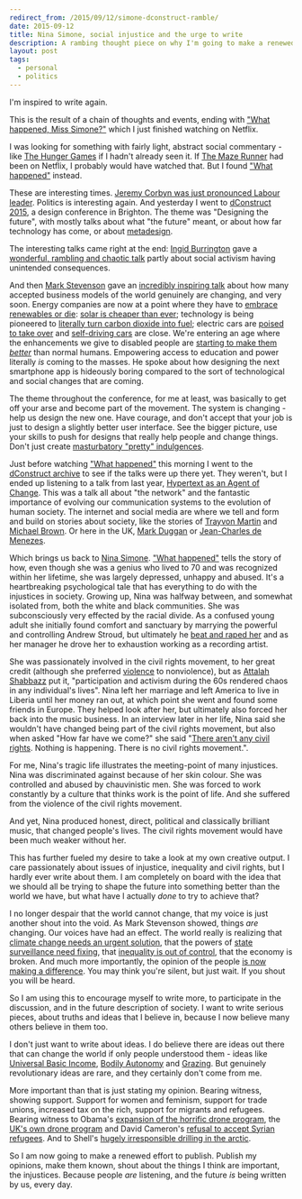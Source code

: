 ```yaml
---
redirect_from: /2015/09/12/simone-dconstruct-ramble/
date: 2015-09-12
title: Nina Simone, social injustice and the urge to write
description: A rambing thought piece on why I'm going to make a renewed effort to write more.
layout: post
tags:
  - personal
  - politics
---
```


I'm inspired to write again.

This is the result of a chain of thoughts and events, ending with ["What happened, Miss Simone?"][what] which I just finished watching on Netflix.

I was looking for something with fairly light, abstract social commentary - like [The Hunger Games][] if I hadn't already seen it. If [The Maze Runner][] had been on Netflix, I probably would have watched that. But I found ["What happened"][what] instead.

These are interesting times. [Jeremy Corbyn was just pronounced Labour leader][]. Politics is interesting again. And yesterday I went to [dConstruct 2015][], a design conference in Brighton. The theme was "Designing the future", with mostly talks about what "the future" meant, or about how far technology has come, or about [metadesign][].

The interesting talks came right at the end: [Ingid Burrington][] gave a [wonderful, rambling and chaotic talk][] partly about social activism having unintended consequences.

And then [Mark Stevenson][] gave an [incredibly inspiring talk][] about how many accepted business models of the world genuinely are changing, and very soon. Energy companies are now at a point where they have to [embrace renewables or die][]: [solar is cheaper than ever][]; technology is being pioneered to [literally turn carbon dioxide into fuel][]; electric cars are [poised to take over][] and [self-driving cars][] are close. We're entering an age where the enhancements we give to disabled people are [starting to make them *better*][] than normal humans. Empowering access to education and power literally *is* coming to the masses. He spoke about how designing the next smartphone app is hideously boring compared to the sort of technological and social changes that are coming.

The theme throughout the conference, for me at least, was basically to get off your arse and become part of the movement. The system is changing - help us design the new one. Have courage, and don't accept that your job is just to design a slightly better user interface. See the bigger picture, use your skills to push for designs that really help people and change things. Don't just create [masturbatory "pretty" indulgences][].

Just before watching ["What happened"][what] this morning I went to the [dConstruct archive][] to see if the talks were up there yet. They weren't, but I ended up listening to a talk from last year, [Hypertext as an Agent of Change][]. This was a talk all about "the network" and the fantastic importance of evolving our communication systems to the evolution of human society. The internet and social media are where we tell and form and build on stories about society, like the stories of [Trayvon Martin][] and [Michael Brown][]. Or here in the UK, [Mark Duggan][] or [Jean-Charles de Menezes][].

Which brings us back to [Nina Simone][]. ["What happened"][what] tells the story of how, even though she was a genius who lived to 70 and was recognized within her lifetime, she was largely depressed, unhappy and abused. It's a heartbreaking psychological tale that has everything to do with the injustices in society. Growing up, Nina was halfway between, and somewhat isolated from, both the white and black communities. She was subconsciously very effected by the racial divide. As a confused young adult she initially found comfort and sanctuary by marrying the powerful and controlling Andrew Stroud, but ultimately he [beat and raped her][] and as her manager he drove her to exhaustion working as a recording artist.

She was passionately involved in the civil rights movement, to her great credit (although she preferred [violence][] to nonviolence), but as [Attalah Shabbazz][] put it, "participation and activism during the 60s rendered chaos in any individual's lives". Nina left her marriage and left America to live in Liberia until her money ran out, at which point she went and found some friends in Europe. They helped look after her, but ultimately also forced her back into the music business. In an interview later in her life, Nina said she wouldn't have changed being part of the civil rights movement, but also when asked "How far have we come?" she said "[There aren't any civil rights][]. Nothing is happening. There is no civil rights movement.".

For me, Nina's tragic life illustrates the meeting-point of many injustices. Nina was discriminated against because of her skin colour. She was controlled and abused by chauvinistic men. She was forced to work constantly by a culture that thinks work is the point of life. And she suffered from the violence of the civil rights movement.

And yet, Nina produced honest, direct, political and classically brilliant music, that changed people's lives. The civil rights movement would have been much weaker without her.

This has further fueled my desire to take a look at my own creative output. I care passionately about issues of injustice, inequality and civil rights, but I hardly ever write about them. I am completely on board with the idea that we should all be trying to shape the future into something better than the world we have, but what have I actually *done* to try to achieve that?

I no longer despair that the world cannot change, that my voice is just another shout into the void. As Mark Stevenson showed, things *are* changing. Our voices have had an effect. The world really is realizing that [climate change needs an urgent solution][], that the powers of [state surveillance need fixing][], that [inequality is out of control][], that the economy is broken. And much more importantly, the opinion of the people [is now making a difference][]. You may think you're silent, but just wait. If you shout you will be heard.

So I am using this to encourage myself to write more, to participate in the discussion, and in the future description of society. I want to write serious pieces, about truths and ideas that I believe in, because I now believe many others believe in them too.

I don't just want to write about ideas. I do believe there are ideas out there that can change the world if only people understood them - ideas like [Universal Basic Income][], [Bodily Autonomy][] and [Grazing][]. But genuinely revolutionary ideas are rare, and they certainly don't come from me.

More important than that is just stating my opinion. Bearing witness, showing support. Support for women and feminism, support for trade unions, increased tax on the rich, support for migrants and refugees. Bearing witness to Obama's [expansion of the horrific drone program][], the [UK's own drone program][] and David Cameron's [refusal to accept Syrian refugees][]. And to Shell's [hugely irresponsible drilling in the arctic][].

So I am now going to make a renewed effort to publish. Publish my opinions, make them known, shout about the things I think are important, the injustices. Because people *are* listening, and the future *is* being written by us, every day.

[Hypertext as an Agent of Change]: http://archive.dconstruct.org/2014/hypertext
[hugely irresponsible drilling in the arctic]: http://wwf.panda.org/what_we_do/where_we_work/arctic/what_we_do/oil_gas/
[refusal to accept Syrian refugees]: http://www.theguardian.com/world/2015/sep/02/david-cameron-migration-crisis-will-not-be-solved-by-uk-taking-in-more-refugees
[state surveillance need fixing]: http://www.independent.co.uk/life-style/gadgets-and-tech/news/uk-governments-surveillance-plans-could-put-citizens-and-entire-internet-at-risk-argue-leading-computing-experts-10373940.html
[UK's own drone program]: http://www.independent.co.uk/news/uk/politics/jeremy-corbyn-demands-david-cameron-publishes-legal-basis-for-drone-attack-10490927.html
[expansion of the horrific drone program]: http://drones.pitchinteractive.com/
[Bodily Autonomy]: http://misandry-mermaid.tumblr.com/post/54055705227/there-is-a-concept-called-body-autonomy-its
[Grazing]: http://www.ted.com/talks/allan_savory_how_to_green_the_world_s_deserts_and_reverse_climate_change
[Attalah Shabbazz]: http://www.cbsnews.com/news/malcolm-x-remembered-by-daughter-attallah-shabazz-50-years-after-his-assassination/
[what]: https://en.wikipedia.org/wiki/What_Happened,_Miss_Simone%3F
[inequality is out of control]: https://www.equalitytrust.org.uk/
[climate change needs an urgent solution]: http://www.theguardian.com/sustainable-business/2015/apr/22/earth-day-climate-change-energy-sustainable-development-urgent-cop21
[The Hunger Games]: https://en.wikipedia.org/wiki/The_Hunger_Games
[The Maze Runner]: https://en.wikipedia.org/wiki/The_Maze_Runner
[dConstruct 2015]: http://2015.dconstruct.org/
[metadesign]: https://en.wikipedia.org/wiki/Metadesign
[Ingid Burrington]: https://twitter.com/lifewinning
[Mark Stevenson]: https://twitter.com/Optimistontour
[Nina Simone]: https://en.wikipedia.org/wiki/Nina_Simone
[Mark Duggan]: https://en.wikipedia.org/wiki/Death_of_Mark_Duggan
[Trayvon Martin]: https://en.wikipedia.org/wiki/Trayvon_Martin
[Michael Brown]: https://en.wikipedia.org/wiki/Shooting_of_Michael_Brown
[Universal Basic Income]: https://www.youtube.com/watch?v=c7nY0UWrSIA
[Jean-Charles de Menezes]: https://en.wikipedia.org/wiki/Death_of_Jean_Charles_de_Menezes
[Jeremy Corbyn was just pronounced Labour leader]: http://www.theguardian.com/politics/blog/live/2015/sep/12/labour-announces-leadership-election-result-with-corbyn-tipped-to-win-politics-live
[masturbatory "pretty" indulgences]: http://www.designpics.it/wp-content/uploads/2013/05/Audi-concept-car-Victor-Uribe-Chacon-car-design.jpg
[dConstruct archive]: http://archive.dconstruct.org/
[wonderful, rambling and chaotic talk]: http://2015.dconstruct.org/speaker/ingrid-burrington
[incredibly inspiring talk]: http://2015.dconstruct.org/speaker/mark-stevenson
[poised to take over]: https://en.wikipedia.org/wiki/Electric_car_use_by_country#/media/File:PEV_Registrations_China_from_2011.png
[starting to make them *better*]: http://www.popsci.com/technology/article/2009-11/seriously-do-prosthetic-limbs-give-sprinters-advantage
[violence]: http://www.theguardian.com/music/2015/jun/22/nina-simone-documentary-what-happened-miss-simone
[There aren't any civil rights]: http://www.theatlantic.com/entertainment/archive/2015/06/nina-simone-and-mississippi-goddam/396923/
[embrace renewables or die]: http://uk.reuters.com/article/2014/12/01/uk-e-on-divestiture-idUKKCN0JE0TZ20141201
[solar is cheaper than ever]: http://cleantechnica.com/2014/09/04/solar-panel-cost-trends-10-charts/
[literally turn carbon dioxide into fuel]: http://www.theguardian.com/sustainable-business/2015/may/22/solar-fuel-carbon-dioxide-co2-climate-change-photosynthesis
[beat and raped her]: http://www.mirror.co.uk/3am/celebrity-news/brutal-story-nina-simone-second-5960438
[is now making a difference]: http://www.go-gulf.ae/blog/businesses-social-media/
[self-driving cars]: https://www.kpmg.com/US/en/IssuesAndInsights/ArticlesPublications/Documents/self-driving-cars-next-revolution.pdf
